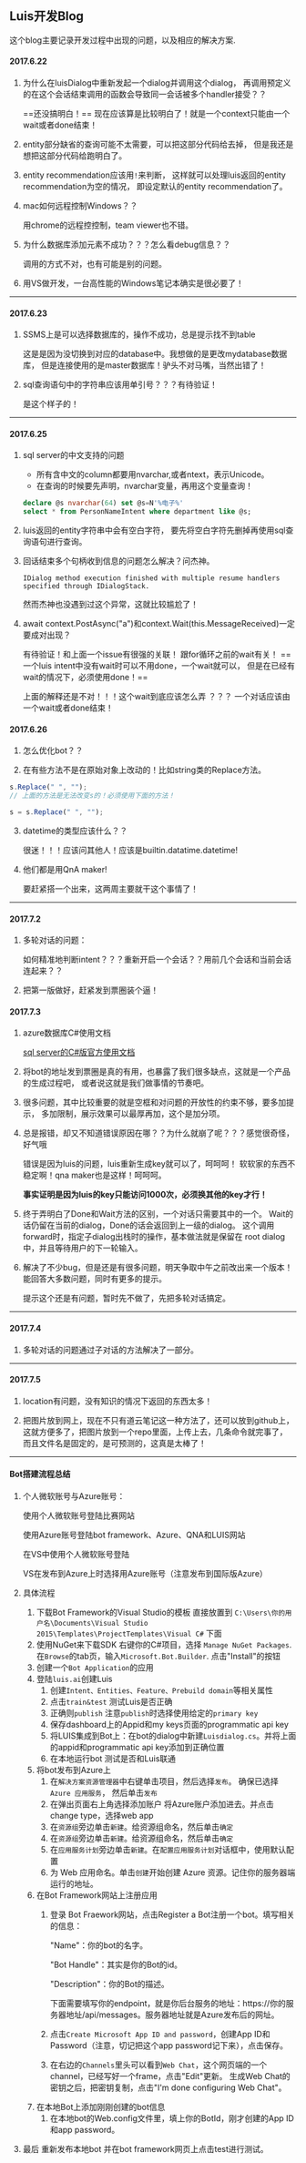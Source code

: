 ## Luis开发Blog

这个blog主要记录开发过程中出现的问题，以及相应的解决方案.

#### 2017.6.22

1. 为什么在luisDialog中重新发起一个dialog并调用这个dialog，
再调用预定义的在这个会话结束调用的函数会导致同一会话被多个handler接受？？

    ==还没搞明白！==
    现在应该算是比较明白了！就是一个context只能由一个wait或者done结束！

2. entity部分缺省的查询可能不太需要，可以把这部分代码给去掉，
但是我还是想把这部分代码给跑明白了。


3. entity recommendation应该用`!`来判断，
这样就可以处理luis返回的entity recommendation为空的情况，
即设定默认的entity recommendation了。

4. mac如何远程控制Windows？？
    
    用chrome的远程控控制，team viewer也不错。

5. 为什么数据库添加元素不成功？？？怎么看debug信息？？
    
    调用的方式不对，也有可能是别的问题。


6. 用VS做开发，一台高性能的Windows笔记本确实是很必要了！


----

#### 2017.6.23

1. SSMS上是可以选择数据库的，操作不成功，总是提示找不到table

    这是是因为没切换到对应的database中。我想做的是更改mydatabase数据库，
    但是连接使用的是master数据库！驴头不对马嘴，当然出错了！
    
2. sql查询语句中的字符串应该用单引号？？？有待验证！

    是这个样子的！
    

----

#### 2017.6.25

1. sql server的中文支持的问题

    * 所有含中文的column都要用nvarchar,或者ntext，表示Unicode。
    * 在查询的时候要先声明，nvarchar变量，再用这个变量查询！
    ```sql
    declare @s nvarchar(64) set @s=N'%电子%'
    select * from PersonNameIntent where department like @s;
    ```

2. luis返回的entity字符串中会有空白字符，
要先将空白字符先删掉再使用sql查询语句进行查询。

3. 回话结束多个句柄收到信息的问题怎么解决？问杰神。

    ```
    IDialog method execution finished with multiple resume handlers specified through IDialogStack.
    ```
    然而杰神也没遇到过这个异常，这就比较尴尬了！
    
4. await context.PostAsync("a")和context.Wait(this.MessageReceived)一定要成对出现？

    有待验证！和上面一个issue有很强的关联！
    跟for循环之前的wait有关！
    ==一个luis intent中没有wait时可以不用done，一个wait就可以，
    但是在已经有wait的情况下，必须使用done！==
    
    上面的解释还是不对！！！这个wait到底应该怎么弄 ？？？
    一个对话应该由一个wait或者done结束！
    
    
#### 2017.6.26

1. 怎么优化bot？？


2. 在有些方法不是在原始对象上改动的！比如string类的Replace方法。

```javascript
s.Replace(" ", "");
// 上面的方法是无法改变s的！必须使用下面的方法！

s = s.Replace(" ", "");

```

3. datetime的类型应该什么？？

    很迷！！！应该问其他人！应该是builtin.datatime.datetime!

4. 他们都是用QnA maker!

    要赶紧搭一个出来，这两周主要就干这个事情了！



----


####  2017.7.2

1. 多轮对话的问题：

    如何精准地判断intent？？？重新开启一个会话？？用前几个会话和当前会话连起来？？
    
2. 把第一版做好，赶紧发到票圈装个逼！


#### 2017.7.3

1. azure数据库C#使用文档

    [sql server的C#版官方使用文档](https://docs.azure.cn/zh-cn/sql-database/sql-database-connect-query-dotnet)

2. 将bot的地址发到票圈是真的有用，也暴露了我们很多缺点，这就是一个产品的生成过程吧，
或者说这就是我们做事情的节奏吧。

3. 很多问题，其中比较重要的就是空框和对问题的开放性的约束不够，要多加提示，
多加限制，展示效果可以最厚再加，这个是加分项。

4. 总是报错，却又不知道错误原因在哪？？为什么就崩了呢？？？感觉很奇怪，好气哦

    错误是因为luis的问题，luis重新生成key就可以了，呵呵呵！
    软软家的东西不稳定啊！qna maker也是这样！呵呵呵。
    
    **事实证明是因为luis的key只能访问1000次，必须换其他的key才行！**

5. 终于弄明白了Done和Wait方法的区别，一个对话只需要其中的一个。
Wait的话仍留在当前的dialog，Done的话会返回到上一级的dialog。
这个调用forward时，指定子dialog出栈时的操作，基本做法就是保留在
root dialog中，并且等待用户的下一轮输入。

6. 解决了不少bug，但是还是有很多问题，明天争取中午之前改出来一个版本！
能回答大多数问题，同时有更多的提示。

    提示这个还是有问题，暂时先不做了，先把多轮对话搞定。


----

#### 2017.7.4

1. 多轮对话的问题通过子对话的方法解决了一部分。


-----

#### 2017.7.5

1. location有问题，没有知识的情况下返回的东西太多！

2. 把图片放到网上，现在不只有道云笔记这一种方法了，还可以放到github上，
这就方便多了，把图片放到一个repo里面，上传上去，几条命令就完事了，
而且文件名是固定的，是可预测的，这真是太棒了！



----


#### Bot搭建流程总结
1. 个人微软账号与Azure账号：

    使用个人微软账号登陆比赛网站

    使用Azure账号登陆bot framework、Azure、QNA和LUIS网站
    
    在VS中使用个人微软账号登陆
    
    VS在发布到Azure上时选择用Azure账号（注意发布到国际版Azure）

2. 具体流程
    1. 下载Bot Framework的Visual Studio的模板
    直接放置到
    `C:\Users\你的用户名\Documents\Visual Studio 2015\Templates\ProjectTemplates\Visual C#` 下面
    2. 使用NuGet来下载SDK
    右键你的C#项目，选择 `Manage NuGet Packages`.
    在`Browse`的tab页，输入`Microsoft.Bot.Builder`.
    点击"Install"的按钮
    3. 创建一个`Bot Application`的应用
    4. 登陆`luis.ai`创建Luis
        1. 创建`Intent、Entities、Feature、Prebuild domain`等相关属性
        2. 点击`train&test` 测试Luis是否正确
        3. 正确则`publish` 注意`publish`时选择使用给定的`primary key`
        4. 保存dashboard上的Appid和my keys页面的programmatic api key
        5. 将LUIS集成到Bot上：在bot的dialog中新建`Luisdialog.cs`。并将上面的appid和programmatic api key添加到正确位置
        6. 在本地运行bot 测试是否和Luis联通
    5. 将bot发布到Azure上
		1. 在`解决方案资源管理器`中右键单击项目，然后选择`发布`。 确保已选择`Azure 应用服务`，
		然后单击`发布`
		2. 在弹出页面右上角选择添加账户 将Azure账户添加进去。并点击change type，选择web app
		3. 在`资源组`旁边单击`新建`。给资源组命名，然后单击`确定`
        4. 在`资源组`旁边单击`新建`。给资源组命名，然后单击`确定`
        5. 在`应用服务计划`旁边单击`新建`。在`配置应用服务计划`对话框中，使用默认配置
        6. 为 Web 应用命名。单击`创建`开始创建 Azure 资源。记住你的服务器端运行的地址。
    6. 在Bot Framework网站上注册应用
	    1. 登录 Bot Fraework网站，点击Register a Bot注册一个bot。填写相关的信息：
            
            "Name"：你的bot的名字。
            
            "Bot Handle"：其实是你的Bot的id。
            
            "Description"：你的Bot的描述。
            
            下面需要填写你的endpoint，就是你后台服务的地址：https://你的服务器地址/api/messages。服务器地址就是Azure发布后的网址。
	    2. 点击`Create Microsoft App ID and password`，创建App ID和Password（注意，切记把这个app password记下来），点击保存。
	    3. 在右边的`Channels`里头可以看到`Web Chat`，这个网页端的一个channel，已经写好一个frame，点击"Edit"更新。
            生成Web Chat的密钥之后，把密钥复制，点击"I'm done configuring Web Chat"。
    7. 在本地Bot上添加刚刚创建的bot信息
	    1. 在本地bot的Web.config文件里，填上你的BotId，刚才创建的App ID和app password。

3. 最后
  重新发布本地bot 并在bot framework网页上点击test进行测试。

